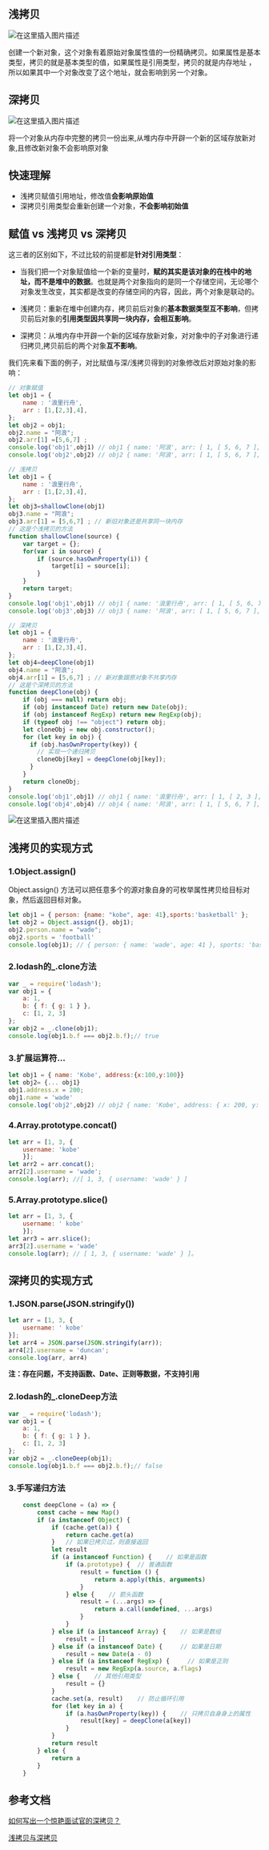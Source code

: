 ## 浅拷贝
![在这里插入图片描述](https://img-blog.csdnimg.cn/5d9bf597acd44c768d1fbf0c5a7c63d9.png)

创建一个新对象，这个对象有着原始对象属性值的一份精确拷贝。如果属性是基本类型，拷贝的就是基本类型的值，如果属性是引用类型，拷贝的就是内存地址 ，所以如果其中一个对象改变了这个地址，就会影响到另一个对象。

## 深拷贝
![在这里插入图片描述](https://img-blog.csdnimg.cn/e6a396786a8d4d1ea9e169a969b058b5.png)

将一个对象从内存中完整的拷贝一份出来,从堆内存中开辟一个新的区域存放新对象,且修改新对象不会影响原对象

## 快速理解
- 浅拷贝赋值引用地址，修改值**会影响原始值**
- 深拷贝引用类型会重新创建一个对象，**不会影响初始值**

## 赋值 vs 浅拷贝 vs 深拷贝
这三者的区别如下，不过比较的前提都是**针对引用类型**：

- 当我们把一个对象赋值给一个新的变量时，**赋的其实是该对象的在栈中的地址，而不是堆中的数据**。也就是两个对象指向的是同一个存储空间，无论哪个对象发生改变，其实都是改变的存储空间的内容，因此，两个对象是联动的。

- 浅拷贝：重新在堆中创建内存，拷贝前后对象的**基本数据类型互不影响**，但拷贝前后对象的**引用类型因共享同一块内存，会相互影响**。

- 深拷贝：从堆内存中开辟一个新的区域存放新对象，对对象中的子对象进行递归拷贝,拷贝前后的两个对象**互不影响**。

我们先来看下面的例子，对比赋值与深/浅拷贝得到的对象修改后对原始对象的影响：

```javascript
// 对象赋值
let obj1 = {
    name : '浪里行舟',
    arr : [1,[2,3],4],
};
let obj2 = obj1;
obj2.name = "阿浪";
obj2.arr[1] =[5,6,7] ;
console.log('obj1',obj1) // obj1 { name: '阿浪', arr: [ 1, [ 5, 6, 7 ], 4 ] }
console.log('obj2',obj2) // obj2 { name: '阿浪', arr: [ 1, [ 5, 6, 7 ], 4 ] }
```

```javascript
// 浅拷贝
let obj1 = {
    name : '浪里行舟',
    arr : [1,[2,3],4],
};
let obj3=shallowClone(obj1)
obj3.name = "阿浪";
obj3.arr[1] = [5,6,7] ; // 新旧对象还是共享同一块内存
// 这是个浅拷贝的方法
function shallowClone(source) {
    var target = {};
    for(var i in source) {
        if (source.hasOwnProperty(i)) {
            target[i] = source[i];
        }
    }
    return target;
}
console.log('obj1',obj1) // obj1 { name: '浪里行舟', arr: [ 1, [ 5, 6, 7 ], 4 ] }
console.log('obj3',obj3) // obj3 { name: '阿浪', arr: [ 1, [ 5, 6, 7 ], 4 ] }
```

```javascript
// 深拷贝
let obj1 = {
    name : '浪里行舟',
    arr : [1,[2,3],4],
};
let obj4=deepClone(obj1)
obj4.name = "阿浪";
obj4.arr[1] = [5,6,7] ; // 新对象跟原对象不共享内存
// 这是个深拷贝的方法
function deepClone(obj) {
    if (obj === null) return obj; 
    if (obj instanceof Date) return new Date(obj);
    if (obj instanceof RegExp) return new RegExp(obj);
    if (typeof obj !== "object") return obj;
    let cloneObj = new obj.constructor();
    for (let key in obj) {
      if (obj.hasOwnProperty(key)) {
        // 实现一个递归拷贝
        cloneObj[key] = deepClone(obj[key]);
      }
    }
    return cloneObj;
}
console.log('obj1',obj1) // obj1 { name: '浪里行舟', arr: [ 1, [ 2, 3 ], 4 ] }
console.log('obj4',obj4) // obj4 { name: '阿浪', arr: [ 1, [ 5, 6, 7 ], 4 ] }
```
![在这里插入图片描述](https://img-blog.csdnimg.cn/fa2ec1bae22045fab4fd784da65bacbc.png)

## 浅拷贝的实现方式
### 1.Object.assign()
Object.assign() 方法可以把任意多个的源对象自身的可枚举属性拷贝给目标对象，然后返回目标对象。

```javascript
let obj1 = { person: {name: "kobe", age: 41},sports:'basketball' };
let obj2 = Object.assign({}, obj1);
obj2.person.name = "wade";
obj2.sports = 'football'
console.log(obj1); // { person: { name: 'wade', age: 41 }, sports: 'basketball' }
```

### 2.lodash的_.clone方法

```javascript
var _ = require('lodash');
var obj1 = {
    a: 1,
    b: { f: { g: 1 } },
    c: [1, 2, 3]
};
var obj2 = _.clone(obj1);
console.log(obj1.b.f === obj2.b.f);// true
```

### 3.扩展运算符...

```javascript
let obj1 = { name: 'Kobe', address:{x:100,y:100}}
let obj2= {... obj1}
obj1.address.x = 200;
obj1.name = 'wade'
console.log('obj2',obj2) // obj2 { name: 'Kobe', address: { x: 200, y: 100 } }
```


### 4.Array.prototype.concat()

```javascript
let arr = [1, 3, {
    username: 'kobe'
    }];
let arr2 = arr.concat();    
arr2[2].username = 'wade';
console.log(arr); //[ 1, 3, { username: 'wade' } ]
```

### 5.Array.prototype.slice()

```javascript
let arr = [1, 3, {
    username: ' kobe'
    }];
let arr3 = arr.slice();
arr3[2].username = 'wade'
console.log(arr); // [ 1, 3, { username: 'wade' } ]。
```

## 深拷贝的实现方式
### 1.JSON.parse(JSON.stringify())

```javascript
let arr = [1, 3, {
    username: ' kobe'
}];
let arr4 = JSON.parse(JSON.stringify(arr));
arr4[2].username = 'duncan'; 
console.log(arr, arr4)
```

**注：存在问题，不支持函数、Date、正则等数据，不支持引用**

### 2.lodash的_.cloneDeep方法

```javascript
var _ = require('lodash');
var obj1 = {
    a: 1,
    b: { f: { g: 1 } },
    c: [1, 2, 3]
};
var obj2 = _.cloneDeep(obj1);
console.log(obj1.b.f === obj2.b.f);// false
```

### 3.手写递归方法

```javascript
    const deepClone = (a) => {
        const cache = new Map()     
        if (a instanceof Object) {  
            if (cache.get(a)) {
                return cache.get(a)
            }   // 如果已拷贝过，则直接返回
            let result
            if (a instanceof Function) {    // 如果是函数
                if (a.prototype) {  // 普通函数
                    result = function () {
                        return a.apply(this, arguments)
                    }
                } else {    // 箭头函数
                    result = (...args) => {
                        return a.call(undefined, ...args)
                    }
                }
            } else if (a instanceof Array) {    // 如果是数组
                result = []
            } else if (a instanceof Date) {     // 如果是日期
                result = new Date(a - 0)
            } else if (a instanceof RegExp) {     // 如果是正则
                result = new RegExp(a.source, a.flags)
            } else {    // 其他引用类型
                result = {}
            }
            cache.set(a, result)    // 防止循环引用
            for (let key in a) {
                if (a.hasOwnProperty(key)) {    // 只拷贝自身身上的属性
                    result[key] = deepClone(a[key])
                }
            }
            return result
        } else {    
            return a
        }
    }
```

## 参考文档
[如何写出一个惊艳面试官的深拷贝？](https://segmentfault.com/a/1190000020255831)

[浅拷贝与深拷贝](https://juejin.cn/post/6844904197595332622#heading-10)